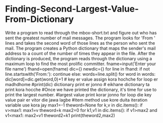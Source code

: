 # Finding-Second-Largest-Value-From-Dictionary
Write a program to read through the mbox-short.txt and figure out who has sent the greatest number of mail messages. The program looks for 'From ' lines and takes the second word of those lines as the person who sent the mail. The program creates a Python dictionary that maps the sender's mail address to a count of the number of times they appear in the file. After the dictionary is produced, the program reads through the dictionary using a maximum loop to find the most prolific committer.
fname=input('Enter your file name')
fhand=open(fname)
dic={}
newdic={}
for line in fhand:
  if not line.startswith('From:'):
    continue
  else:
    words=line.split()
  for word in words:
      dic[word]=dic.get(word,0)+1  # key er value assign kora hochche for loop er madhdhome
#print(dic)       dictionary print er jonno                  # eikhane dictionary ta print kora hocche
#Once we have printed the dictionary, it's time for use to print the largest number.
#largest value print korar jonno for loop die key value pair er vitor die jawa lagbe
#item method use kore duita iteration variable use kora jay
max1=-1
theword=None
for k,v in dic.items():
    if v>max1:
        max1=v
        theword=k
max2=0
for k1,v1 in dic.items():
    if v1>max2 and v1<max1:
        max2=v1
        theword2=k1
print(theword2,max2)
